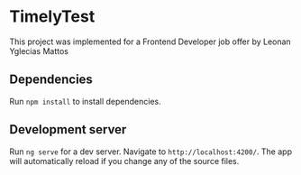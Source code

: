 # TimelyTest

This project was implemented for a Frontend Developer job offer by Leonan Yglecias Mattos

## Dependencies

Run `npm install` to install dependencies.

## Development server

Run `ng serve` for a dev server. Navigate to `http://localhost:4200/`. The app will automatically reload if you change any of the source files.


